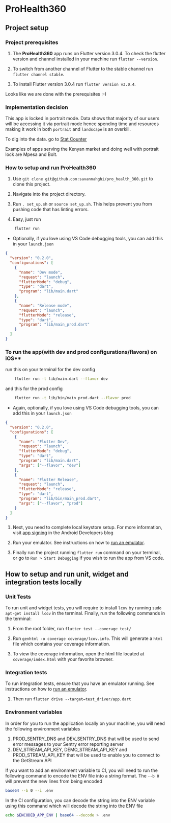 # ProHealth360

## Project setup

### Project prerequisites

1. The **ProHealth360** app runs on Flutter version 3.0.4. To check the flutter version and channel installed in your machine run `flutter --version`.

2. To switch from another channel of Flutter to the stable channel run `flutter channel stable`.

3. To install Flutter version 3.0.4 run `flutter version v3.0.4`.

Looks like we are done with the prerequisites :-)

### Implementation decision

This app is locked in portrait mode. Data shows that majority of our users will be accessing it via portrait mode hence
spending time and resources making it work in both `portrait` and `landscape` is an overkill.

To dig into the data. go to [Stat Counter](https://gs.statcounter.com/screen-resolution-stats/mobile-tablet/kenya/#monthly-201806-202103)

Examples of apps serving the Kenyan market and doing well with portrait lock are Mpesa and Bolt.

### How to setup and run ProHealth360

1. Use `git clone git@github.com:savannahghi/pro_health_360.git` to clone this project.

2. Navigate into the project directory.

3. Run `. set_up.sh` or `source set_up.sh`. This helps prevent you from pushing code that has linting errors.

4. Easy, just run

```sh
    flutter run
```

- Optionally, if you love using VS Code debugging tools, you can add this in your `launch.json`

```json
{
  "version": "0.2.0",
  "configurations": [
    {
      "name": "Dev mode",
      "request": "launch",
      "flutterMode": "debug",
      "type": "dart",
      "program": "lib/main.dart"
    },
    {
      "name": "Release mode",
      "request": "launch",
      "flutterMode": "release",
      "type": "dart",
      "program": "lib/main_prod.dart"
    }
  ]
}
```

### To run the app(with dev and prod configurations/flavors) on iOS**

run this on your terminal for the dev config

```sh
    flutter run -t lib/main.dart --flavor dev
```

and this for the prod config

```sh
    flutter run -t lib/bin/main_prod.dart --flavor prod
```

- Again, optionally, if you love using VS Code debugging tools, you can add this in your `launch.json`

```json
{
  "version": "0.2.0",
  "configurations": [
    {
      "name": "Flutter Dev",
      "request": "launch",
      "flutterMode": "debug",
      "type": "dart",
      "program": "lib/main.dart",
      "args": ["--flavor", "dev"]
    },
    {
      "name": "Flutter Release",
      "request": "launch",
      "flutterMode": "release",
      "type": "dart",
      "program": "lib/bin/main_prod.dart",
      "args": ["--flavor", "prod"]
    }
  ]
}
```

1. Next, you need to complete local keystore setup. For more information, visit [app signing](git@github.com:savannahghi/pro_health_360.githttps://developer.android.com/studio/publish/app-signing) in the Android Developers blog

2. Run your emulator. See instructions on how to [run an emulator](https://flutter.dev/docs/get-started/install/linux#set-up-the-android-emulator).

3. Finally run the project running `flutter run` command on your terminal, or go to `Run > Start Debugging` if you wish to run the app from VS code.

## How to setup and run unit, widget and integration tests locally

### Unit Tests

To run unit and widget tests, you will require to install `lcov` by running `sudo apt-get install lcov` in the terminal. Finally, run the following commands in the terminal:

1. From the root folder, run `flutter test --coverage test/`

2. Run `genhtml -o coverage coverage/lcov.info`. This will generate a `html` file which contains your coverage information.

3. To view the coverage information, open the html file located at `coverage/index.html` with your favorite browser.

### Integration tests

To run integration tests, ensure that you have an emulator running. See instructions on how to [run an emulator](https://flutter.dev/docs/get-started/install/linux#set-up-the-android-emulator).

1. Then run `flutter drive --target=test_driver/app.dart`

### Environment variables

In order for you to run the application locally on your machine, you will need the following environment variables

1. PROD_SENTRY_DNS and DEV_SENTRY_DNS that will be used to send error messages to your Sentry error reporting server
2. DEV_STREAM_API_KEY, DEMO_STREAM_API_KEY and PROD_STREAM_API_KEY that will be used to enable you to connect to the GetStream API

If you want to add an environment variable to CI, you will need to run the following command to encode the ENV file into a string format. The `--b 0` will prevent the new lines from being encoded

```bash
base64 --b 0 --i .env
```

In the CI configuration, you can decode the string into the ENV variable using this command which will decode the string into the ENV file

```bash
echo $ENCODED_APP_ENV | base64 --decode > .env
```
